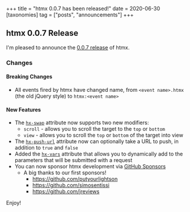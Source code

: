 +++
title = "htmx 0.0.7 has been released!"
date = 2020-06-30
[taxonomies]
tag = ["posts", "announcements"]
+++

## htmx 0.0.7 Release

I'm pleased to announce the [0.0.7 release](https://unpkg.com/browse/htmx.org@0.0.7/) of htmx.

### Changes

#### Breaking Changes

* All events fired by htmx have changed name, from `<event name>.htmx` (the old jQuery style) to `htmx:<event name>`

#### New Features

* The [`hx-swap`](@/attributes/hx-swap.md) attribute now supports two new modifiers:
    * `scroll` - allows you to scroll the target to the `top` or `bottom`
    * `view` - allows you to scroll the `top` or `bottom` of the target into view
* The [`hx-push-url`](@/attributes/hx-push-url.md) attribute now can optionally take a URL to push, in addition to `true` and `false`
* Added the [`hx-vars`](@/attributes/hx-vars.md) attribute that allows you to dynamically add to the parameters that will be submitted with a request
* You can now sponsor htmx development via [GitHub Sponsors](https://github.com/sponsors/bigskysoftware)
    * A big thanks to our first sponsors!
        * <https://github.com/putyourlightson>
        * <https://github.com/simosentissi>
        * <https://github.com/jreviews>


Enjoy!
